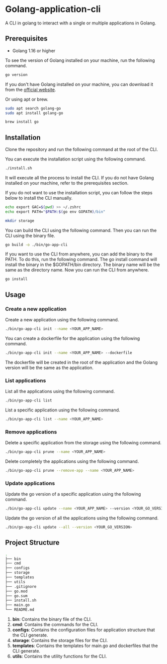# Golang-application-cli
A CLI in golang to interact with a single or multiple applications in Golang.

## Prerequisites

- Golang 1.16 or higher

To see the version of Golang installed on your machine, run the following command.

```bash
go version
```

If you don't have Golang installed on your machine, you can download it from the [official website](https://golang.org/dl/).

Or using apt or brew.

```bash
sudo apt search golang-go
sudo apt install golang-go
```

```bash
brew install go
```

## Installation

Clone the repository and run the following command at the root of the CLI.

You can execute the installation script using the following command.
```bash
./install.sh
```

It will execute all the process to install the CLI.
If you do not have Golang installed on your machine, refer to the prerequisites section.

If you do not want to use the installation script, you can follow the steps below to install the CLI manually.

```bash
echo export GAC=$(pwd) >> ~/.zshrc
echo export PATH="$PATH:$(go env GOPATH)/bin"
```

```bash
mkdir storage
```

You can build the CLI using the following command.
Then you can run the CLI using the binary file.

```bash
go build -o ./bin/go-app-cli
```

If you want to use the CLI from anywhere, you can add the binary to the PATH. To do this, run the following command.
The go install command will install the binary in the $GOPATH/bin directory.
The binary name will be the same as the directory name.
Now you can run the CLI from anywhere.

```bash
go install
```

## Usage

### Create a new application

Create a new application using the following command.

```bash
./bin/go-app-cli init --name <YOUR_APP_NAME>
```

You can create a dockerfile for the application using the following command.

```bash
./bin/go-app-cli init --name <YOUR_APP_NAME> --dockerfile
```

The dockerfile will be created in the root of the application and the Golang version will be the same as the application.

### List applications

List all the applications using the following command.

```bash
./bin/go-app-cli list
```

List a specific application using the following command.

```bash
./bin/go-app-cli list --name <YOUR_APP_NAME>
```

### Remove applications

Delete a specific application from the storage using the following command.

```bash
./bin/go-app-cli prune --name <YOUR_APP_NAME>
```

Delete completely the applications using the following command.

```bash
./bin/go-app-cli prune --remove-app --name <YOUR_APP_NAME>
```

### Update applications

Update the go version of a specific application using the following command.

```bash
./bin/go-app-cli update --name <YOUR_APP_NAME> --version <YOUR_GO_VERSION>
```

Update the go version of all the applications using the following command.

```bash
./bin/go-app-cli update --all --version <YOUR_GO_VERSION>
```

## Project Structure

```bash
.
├── bin
├── cmd
├── configs
├── storage
├── templates
├── utils
├── .gitignore
├── go.mod
├── go.sum
├── install.sh
├── main.go
└── README.md

```

1. **bin**: Contains the binary file of the CLI.
2. **cmd**: Contains the commands for the CLI.
3. **configs**: Contains the configuration files for application structure that the CLI generate.
4. **storage**: Contains the storage files for the CLI.
5. **templates**: Contains the templates for main.go and dockerfiles that the CLI generate.
6. **utils**: Contains the utility functions for the CLI.
